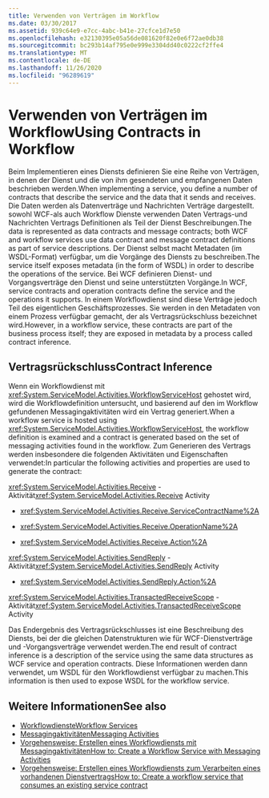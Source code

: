 ```yaml
---
title: Verwenden von Verträgen im Workflow
ms.date: 03/30/2017
ms.assetid: 939c64e9-e7cc-4abc-b41e-27cfce1d7e50
ms.openlocfilehash: e32130395e05a56de081620f82e0e6f72ae0db38
ms.sourcegitcommit: bc293b14af795e0e999e3304dd40c0222cf2ffe4
ms.translationtype: MT
ms.contentlocale: de-DE
ms.lasthandoff: 11/26/2020
ms.locfileid: "96289619"
---
```

# <a name="using-contracts-in-workflow"></a><span data-ttu-id="81cff-102">Verwenden von Verträgen im Workflow</span><span class="sxs-lookup"><span data-stu-id="81cff-102">Using Contracts in Workflow</span></span>

<span data-ttu-id="81cff-103">Beim Implementieren eines Diensts definieren Sie eine Reihe von Verträgen, in denen der Dienst und die von ihm gesendeten und empfangenen Daten beschrieben werden.</span><span class="sxs-lookup"><span data-stu-id="81cff-103">When implementing a service, you define a number of contracts that describe the service and the data that it sends and receives.</span></span> <span data-ttu-id="81cff-104">Die Daten werden als Datenverträge und Nachrichten Verträge dargestellt. sowohl WCF-als auch Workflow Dienste verwenden Daten Vertrags-und Nachrichten Vertrags Definitionen als Teil der Dienst Beschreibungen.</span><span class="sxs-lookup"><span data-stu-id="81cff-104">The data is represented as data contracts and message contracts; both WCF and workflow services use data contract and message contract definitions as part of service descriptions.</span></span> <span data-ttu-id="81cff-105">Der Dienst selbst macht Metadaten (im WSDL-Format) verfügbar, um die Vorgänge des Diensts zu beschreiben.</span><span class="sxs-lookup"><span data-stu-id="81cff-105">The service itself exposes metadata (in the form of WSDL) in order to describe the operations of the service.</span></span> <span data-ttu-id="81cff-106">Bei WCF definieren Dienst- und Vorgangsverträge den Dienst und seine unterstützten Vorgänge.</span><span class="sxs-lookup"><span data-stu-id="81cff-106">In WCF, service contracts and operation contracts define the service and the operations it supports.</span></span> <span data-ttu-id="81cff-107">In einem Workflowdienst sind diese Verträge jedoch Teil des eigentlichen Geschäftsprozesses. Sie werden in den Metadaten von einem Prozess verfügbar gemacht, der als Vertragsrückschluss bezeichnet wird.</span><span class="sxs-lookup"><span data-stu-id="81cff-107">However, in a workflow service, these contracts are part of the business process itself; they are exposed in metadata by a process called contract inference.</span></span>  
  
## <a name="contract-inference"></a><span data-ttu-id="81cff-108">Vertragsrückschluss</span><span class="sxs-lookup"><span data-stu-id="81cff-108">Contract Inference</span></span>  

 <span data-ttu-id="81cff-109">Wenn ein Workflowdienst mit <xref:System.ServiceModel.Activities.WorkflowServiceHost> gehostet wird, wird die Workflowdefinition untersucht, und basierend auf den im Workflow gefundenen Messagingaktivitäten wird ein Vertrag generiert.</span><span class="sxs-lookup"><span data-stu-id="81cff-109">When a workflow service is hosted using <xref:System.ServiceModel.Activities.WorkflowServiceHost>, the workflow definition is examined and a contract is generated based on the set of messaging activities found in the workflow.</span></span> <span data-ttu-id="81cff-110">Zum Generieren des Vertrags werden insbesondere die folgenden Aktivitäten und Eigenschaften verwendet:</span><span class="sxs-lookup"><span data-stu-id="81cff-110">In particular the following activities and properties are used to generate the contract:</span></span>  
  
 <span data-ttu-id="81cff-111"><xref:System.ServiceModel.Activities.Receive> -Aktivität</span><span class="sxs-lookup"><span data-stu-id="81cff-111"><xref:System.ServiceModel.Activities.Receive> Activity</span></span>  
  
- <xref:System.ServiceModel.Activities.Receive.ServiceContractName%2A>  
  
- <xref:System.ServiceModel.Activities.Receive.OperationName%2A>
  
- <xref:System.ServiceModel.Activities.Receive.Action%2A>

 <span data-ttu-id="81cff-112"><xref:System.ServiceModel.Activities.SendReply> -Aktivität</span><span class="sxs-lookup"><span data-stu-id="81cff-112"><xref:System.ServiceModel.Activities.SendReply> Activity</span></span>  
  
- <xref:System.ServiceModel.Activities.SendReply.Action%2A>  
  
 <span data-ttu-id="81cff-113"><xref:System.ServiceModel.Activities.TransactedReceiveScope> -Aktivität</span><span class="sxs-lookup"><span data-stu-id="81cff-113"><xref:System.ServiceModel.Activities.TransactedReceiveScope> Activity</span></span>  
  
 <span data-ttu-id="81cff-114">Das Endergebnis des Vertragsrückschlusses ist eine Beschreibung des Diensts, bei der die gleichen Datenstrukturen wie für WCF-Dienstverträge und -Vorgangsverträge verwendet werden.</span><span class="sxs-lookup"><span data-stu-id="81cff-114">The end result of contract inference is a description of the service using the same data structures as WCF service and operation contracts.</span></span> <span data-ttu-id="81cff-115">Diese Informationen werden dann verwendet, um WSDL für den Workflowdienst verfügbar zu machen.</span><span class="sxs-lookup"><span data-stu-id="81cff-115">This information is then used to expose WSDL for the workflow service.</span></span>  
  
## <a name="see-also"></a><span data-ttu-id="81cff-116">Weitere Informationen</span><span class="sxs-lookup"><span data-stu-id="81cff-116">See also</span></span>

- [<span data-ttu-id="81cff-117">Workflowdienste</span><span class="sxs-lookup"><span data-stu-id="81cff-117">Workflow Services</span></span>](workflow-services.md)
- [<span data-ttu-id="81cff-118">Messagingaktivitäten</span><span class="sxs-lookup"><span data-stu-id="81cff-118">Messaging Activities</span></span>](messaging-activities.md)
- [<span data-ttu-id="81cff-119">Vorgehensweise: Erstellen eines Workflowdiensts mit Messagingaktivitäten</span><span class="sxs-lookup"><span data-stu-id="81cff-119">How to: Create a Workflow Service with Messaging Activities</span></span>](how-to-create-a-workflow-service-with-messaging-activities.md)
- [<span data-ttu-id="81cff-120">Vorgehensweise: Erstellen eines Workflowdiensts zum Verarbeiten eines vorhandenen Dienstvertrags</span><span class="sxs-lookup"><span data-stu-id="81cff-120">How to: Create a workflow service that consumes an existing service contract</span></span>](../../windows-workflow-foundation/how-to-create-a-workflow-service-that-consumes-an-existing-service-contract.md)
